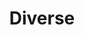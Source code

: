 ---
pid: llp339
title: Diverse
location_transcription: Northern Liberties
coordinates: "[-75.141772278569, 39.965145235366]"
zipcode: '19147'
gen_neighborhood: South Philadelphia
neighborhood: Queen Village,Bella Vista,Pennsport,Italian Market
outside_phl: 
age: '11'
age_range: 6-13
instagram: 
image_file_name: llp_339.jpg
proposal_transcription: 
topic: Architecture
topic_summary: '0'
type: Sculpture Statue
keywords_other: skyline, shapes
credit: Chenyen Liaw
image_labels: 
twitter: 
facebook: 
permalink: "/monuments/llp339/"
layout: item-page
---